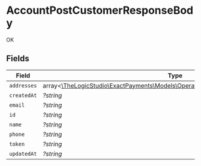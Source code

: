 # AccountPostCustomerResponseBody

OK


## Fields

| Field                                                                                                                                          | Type                                                                                                                                           | Required                                                                                                                                       | Description                                                                                                                                    |
| ---------------------------------------------------------------------------------------------------------------------------------------------- | ---------------------------------------------------------------------------------------------------------------------------------------------- | ---------------------------------------------------------------------------------------------------------------------------------------------- | ---------------------------------------------------------------------------------------------------------------------------------------------- |
| `addresses`                                                                                                                                    | array<[\TheLogicStudio\ExactPayments\Models\Operations\AccountPostCustomerAddresses](../../Models/Operations/AccountPostCustomerAddresses.md)> | :heavy_minus_sign:                                                                                                                             | N/A                                                                                                                                            |
| `createdAt`                                                                                                                                    | *?string*                                                                                                                                      | :heavy_minus_sign:                                                                                                                             | N/A                                                                                                                                            |
| `email`                                                                                                                                        | *?string*                                                                                                                                      | :heavy_minus_sign:                                                                                                                             | N/A                                                                                                                                            |
| `id`                                                                                                                                           | *?string*                                                                                                                                      | :heavy_minus_sign:                                                                                                                             | N/A                                                                                                                                            |
| `name`                                                                                                                                         | *?string*                                                                                                                                      | :heavy_minus_sign:                                                                                                                             | N/A                                                                                                                                            |
| `phone`                                                                                                                                        | *?string*                                                                                                                                      | :heavy_minus_sign:                                                                                                                             | N/A                                                                                                                                            |
| `token`                                                                                                                                        | *?string*                                                                                                                                      | :heavy_minus_sign:                                                                                                                             | N/A                                                                                                                                            |
| `updatedAt`                                                                                                                                    | *?string*                                                                                                                                      | :heavy_minus_sign:                                                                                                                             | N/A                                                                                                                                            |